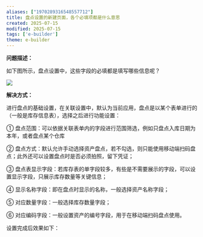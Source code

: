```yaml
---
aliases: ["1970289316548557712"]
title: 盘点设置的新建页面，各个必填项都是什么意思
created: 2025-07-15
modified: 2025-07-15
tags: ['e-builder']
theme: e-builder
---
```


**问题描述：**

如下图所示，盘点设置中，这些字段的必填都是填写哪些信息呢？

**![](https://myhelpdoc.oss-cn-heyuan.aliyuncs.com/mdimages/781baeb0b2708ee24e7f1007ca95faa5.jpg)**

**解决方式：**

进行盘点的基础设置，在关联设置中，默认为当前应用，盘点是以某个表单进行的（一般是库存信息表），选择之后进行功能设置：

① 盘点范围：可以依据关联表单内的字段进行范围筛选，例如只盘点入库日期为本年，或者盘点某个仓库

② 盘点方式：默认允许手动选择资产盘点，若不勾选，则只能使用移动端扫码盘点；此外还可以设置盘点时是否必须拍照，留下凭证；

③ 盘点表显示字段：若库存表的单字段较多，有些是不需要展示的字段，可以设置显示字段，只展示库存数量等关键信息；

④ 显示名称字段：即在盘点时显示的名称，一般选择资产名称字段；

⑤ 对应数量字段：一般选择库存数量字段；

⑥ 对应编码字段：一般设置资产的编号字段，用于在移动端扫码盘点使用。

设置完成后效果如下：

